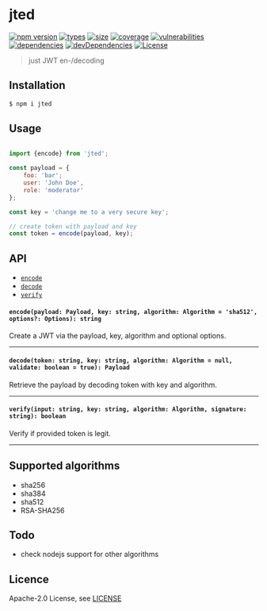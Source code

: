 <h1 align="left">jted</h1>

[![npm version][npm-src]][npm-href]
[![types][types-src]][types-href]
[![size][size-src]][size-href]
[![coverage][coverage-src]][coverage-href]
[![vulnerabilities][vulnerabilities-src]][vulnerabilities-href]
[![dependencies][dep-src]][dep-href]
[![devDependencies][devDep-src]][devDep-href]
[![License][license-src]][license-href]

> just JWT en-/decoding

## Installation
```bash
$ npm i jted
```

## Usage
```js

import {encode} from 'jted';

const payload = {
    foo: 'bar';
    user: 'John Doe',
    role: 'moderator'
};

const key = 'change me to a very secure key';

// create token with payload and key
const token = encode(payload, key);
```

## API
- <a href="#encode"><code>encode</b></code></a>
- <a href="#decode"><code>decode</code></a>
- <a href="#verify"><code>verify</code></a>

<a name="encode"></a>
#### `encode(payload: Payload, key: string, algorithm: Algorithm = 'sha512', options?: Options): string`
Create a JWT via the payload, key, algorithm and optional options.

***

<a name="decode"></a>
#### `decode(token: string, key: string, algorithm: Algorithm = null, validate: boolean = true): Payload`
Retrieve the payload by decoding token with key and algorithm.

***

<a name="verify"></a>
#### `verify(input: string, key: string, algorithm: Algorithm, signature: string): boolean`
Verify if provided token is legit.

***


## Supported algorithms
- sha256
- sha384
- sha512
- RSA-SHA256

## Todo
- check nodejs support for other algorithms

## Licence
Apache-2.0 License, see [LICENSE](./LICENSE)

[npm-src]: https://badgen.net/npm/v/jted
[npm-href]: https://www.npmjs.com/package/jted
[size-src]: https://badgen.net/packagephobia/install/jted
[size-href]: https://packagephobia.com/result?p=jted
[types-src]: https://badgen.net/npm/types/jted
[types-href]: https://www.npmjs.com/package/jted
[coverage-src]: https://coveralls.io/repos/github/sovrin/jted/badge.svg?branch=master
[coverage-href]: https://coveralls.io/github/sovrin/jted?branch=master
[vulnerabilities-src]: https://snyk.io/test/github/sovrin/jted/badge.svg
[vulnerabilities-href]: https://snyk.io/test/github/sovrin/jted
[dep-src]: https://badgen.net/david/dep/sovrin/jted
[dep-href]: https://badgen.net/david/dep/sovrin/jted
[devDep-src]: https://badgen.net/david/dev/sovrin/jted
[devDep-href]: https://badgen.net/david/dev/sovrin/jted
[license-src]: https://badgen.net/github/license/sovrin/jted
[license-href]: LICENSE
